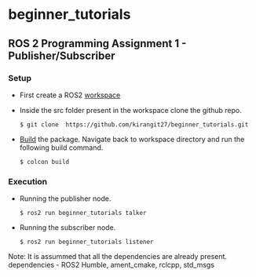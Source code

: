 # beginner_tutorials

## ROS 2 Programming Assignment 1 - Publisher/Subscriber


### Setup

 - First create a ROS2 [workspace](https://docs.ros.org/en/humble/Tutorials/Beginner-Client-Libraries/Creating-A-Workspace/Creating-A-Workspace.html)

 - Inside the src folder present in the workspace clone the github repo.

    ```$ git clone  https://github.com/kirangit27/beginner_tutorials.git```

 - [Build](https://docs.ros.org/en/humble/Tutorials/Beginner-Client-Libraries/Colcon-Tutorial.html) the package.
 Navigate back to workspace directory and run the following build command.

    ```$ colcon build```

### Execution
 - Running the publisher node.

    ```$ ros2 run beginner_tutorials talker```

 - Running the subscriber node.

    ```$ ros2 run beginner_tutorials listener```

Note: It is assummed that all the dependencies are already present.
dependencies - ROS2 Humble, ament_cmake, rclcpp, std_msgs

